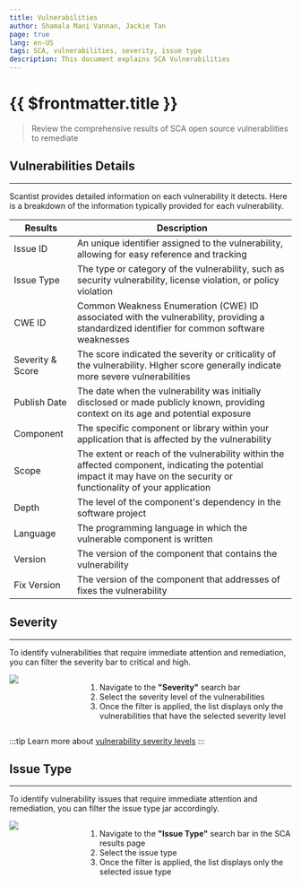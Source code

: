 ```yaml
---
title: Vulnerabilities
author: Shamala Mani Vannan, Jackie Tan
page: true
lang: en-US
tags: SCA, vulnerabilities, severity, issue type
description: This document explains SCA Vulnerabilities
---
```


<ClientOnly>

# {{ $frontmatter.title }}

> Review the comprehensive results of SCA open source vulnerabilities to remediate

## Vulnerabilities Details

<hr class="thick" />

Scantist provides detailed information on each vulnerability it detects. Here is a breakdown of the information typically provided for each vulnerability.

<table>
    <thead>
        <th>Results</th>
        <th>Description</th>
    </thead>
    <tbody>
        <tr>
            <td>Issue ID</td>
            <td>An unique identifier assigned to the vulnerability, allowing for easy reference and tracking</td>
        </tr>
        <tr>
            <td>Issue Type</td>
            <td>The type or category of the vulnerability, such as security vulnerability, license violation, or policy violation</td>
        </tr>
        <tr>
            <td>CWE ID</td>
            <td>Common Weakness Enumeration (CWE) ID associated with the vulnerability, providing a standardized identifier for common software weaknesses</td>
        </tr>
        <tr>
            <td>Severity & Score</td>
            <td>The score indicated the severity or criticality of the vulnerability. HIgher score generally indicate more severe vulnerabilities</td>
        </tr>
        <tr>
            <td>Publish Date</td>
            <td>The date when the vulnerability was initially disclosed or made publicly known, providing context on its age and potential exposure</td>
        </tr>
        <tr>
            <td>Component</td>
            <td>The specific component or library within your application that is affected by the vulnerability</td>
        </tr>
        <tr>
            <td>Scope</td>
            <td>The extent or reach of the vulnerability within the affected component, indicating the potential impact it may have on the security or functionality of your application</td>
        </tr>
        <tr>
            <td>Depth</td>
            <td>The level of the component's dependency in the software project</td>
        </tr>
        <tr>
            <td>Language</td>
            <td>The programming language in which the vulnerable component is written</td>
        </tr>
        <tr>
            <td>Version</td>
            <td>The version of the component that contains the vulnerability</td>
        </tr>
        <tr>
            <td>Fix Version</td>
            <td>The version of the component that addresses of fixes the vulnerability</td>
        </tr>
    </tbody>
</table>

## Severity

<hr class="thick" />

To identify vulnerabilities that require immediate attention and remediation, you can filter the severity bar to critical and high.

<div style="display: flex;">
    <div style="flex: 1;">
        <img src="/images/SCA/Vulnerabilities/Vulnerabilities-1.png" />
    </div>
    <div style="flex: 3;margin-left: 15px;">
        <ol>
            <li>Navigate to the <b>"Severity"</b> search bar</li>
            <li>Select the severity level of the vulnerabilities</li>
            <li>Once the filter is applied, the list displays only the vulnerabilities that have the selected severity level</li>
        </ol>
    </div>
</div>

:::tip
Learn more about <a href="./Vulnerabilities/Vulnerability-Severity-Level-&-Issue-Types">vulnerability severity levels</a>
:::

## Issue Type

<hr class="thick" />

To identify vulnerability issues that require immediate attention and remediation, you can filter the issue type jar accordingly.

<div style="display: flex;">
    <div style="flex: 1;">
        <img src="/images/SCA/Vulnerabilities/Vulnerabilities-2.png" />
    </div>
    <div style="flex: 3;margin-left: 15px;">
        <ol>
            <li>Navigate to the <b>"Issue Type"</b> search bar in the SCA results page</li>
            <li>Select the issue type</li>
            <li>Once the filter is applied, the list displays only the selected issue type</li>
        </ol>
    </div>
</div>

</ClientOnly>
